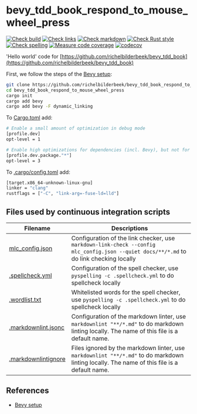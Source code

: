 # bevy_tdd_book_respond_to_mouse_wheel_press

[![Check build](https://github.com/richelbilderbeek/bevy_tdd_book_respond_to_mouse_wheel_press/actions/workflows/check_build.yaml/badge.svg?branch=master)](https://github.com/richelbilderbeek/bevy_tdd_book_respond_to_mouse_wheel_press/actions/workflows/check_build.yaml)
[![Check links](https://github.com/richelbilderbeek/bevy_tdd_book_respond_to_mouse_wheel_press/actions/workflows/check_links.yaml/badge.svg?branch=master)](https://github.com/richelbilderbeek/bevy_tdd_book_respond_to_mouse_wheel_press/actions/workflows/check_links.yaml)
[![Check markdown](https://github.com/richelbilderbeek/bevy_tdd_book_respond_to_mouse_wheel_press/actions/workflows/check_markdown.yaml/badge.svg?branch=master)](https://github.com/richelbilderbeek/bevy_tdd_book_respond_to_mouse_wheel_press/actions/workflows/check_markdown.yaml)
[![Check Rust style](https://github.com/richelbilderbeek/bevy_tdd_book_respond_to_mouse_wheel_press/actions/workflows/check_rust_style.yaml/badge.svg?branch=master)](https://github.com/richelbilderbeek/bevy_tdd_book_respond_to_mouse_wheel_press/actions/workflows/check_rust_style.yaml)
[![Check spelling](https://github.com/richelbilderbeek/bevy_tdd_book_respond_to_mouse_wheel_press/actions/workflows/check_spelling.yaml/badge.svg?branch=master)](https://github.com/richelbilderbeek/bevy_tdd_book_respond_to_mouse_wheel_press/actions/workflows/check_spelling.yaml)
[![Measure code coverage](https://github.com/richelbilderbeek/bevy_tdd_book_respond_to_mouse_wheel_press/actions/workflows/measure_codecov.yaml/badge.svg?branch=master)](https://github.com/richelbilderbeek/bevy_tdd_book_respond_to_mouse_wheel_press/actions/workflows/measure_codecov.yaml)
[![codecov](https://codecov.io/gh/richelbilderbeek/bevy_tdd_book_respond_to_mouse_wheel_press/graph/badge.svg?token=XAVFZYDQKZ)](https://codecov.io/gh/richelbilderbeek/bevy_tdd_book_respond_to_mouse_wheel_press)

'Hello world' code for [https://github.com/richelbilderbeek/bevy_tdd_book](https://github.com/richelbilderbeek/bevy_tdd_book)

First, we follow the steps of the [Bevy setup](https://bevyengine.org/learn/quick-start/getting-started/setup/):

```bash
git clone https://github.com/richelbilderbeek/bevy_tdd_book_respond_to_mouse_wheel_press
cd bevy_tdd_book_respond_to_mouse_wheel_press
cargo init
cargo add bevy
cargo add bevy -F dynamic_linking
```

To [Cargo.toml](Cargo.toml) add:

```bash
# Enable a small amount of optimization in debug mode
[profile.dev]
opt-level = 1

# Enable high optimizations for dependencies (incl. Bevy), but not for our code:
[profile.dev.package."*"]
opt-level = 3
```

To [.cargo/config.toml](.cargo/config.toml) add:

```bash
[target.x86_64-unknown-linux-gnu]
linker = "clang"
rustflags = ["-C", "link-arg=-fuse-ld=lld"]
```

## Files used by continuous integration scripts

Filename                                  |Descriptions
------------------------------------------|--------------------------------------------------------------------------------------------------------------------------------------
[mlc_config.json](mlc_config.json)        |Configuration of the link checker, use `markdown-link-check --config mlc_config.json --quiet docs/**/*.md` to do link checking locally
[.spellcheck.yml](.spellcheck.yml)        |Configuration of the spell checker, use `pyspelling -c .spellcheck.yml` to do spellcheck locally
[.wordlist.txt](.wordlist.txt)            |Whitelisted words for the spell checker, use `pyspelling -c .spellcheck.yml` to do spellcheck locally
[.markdownlint.jsonc](.markdownlint.jsonc)|Configuration of the markdown linter, use `markdownlint "**/*.md"` to do markdown linting locally. The name of this file is a default name.
[.markdownlintignore](.markdownlintignore)|Files ignored by the markdown linter, use `markdownlint "**/*.md"` to do markdown linting locally. The name of this file is a default name.

## References

* [Bevy setup](https://bevyengine.org/learn/quick-start/getting-started/setup/)
